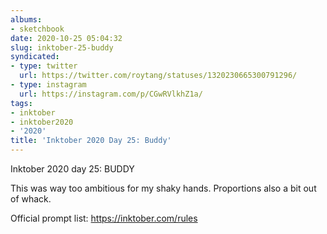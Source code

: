 ```yaml
---
albums:
- sketchbook
date: 2020-10-25 05:04:32
slug: inktober-25-buddy
syndicated:
- type: twitter
  url: https://twitter.com/roytang/statuses/1320230665300791296/
- type: instagram
  url: https://instagram.com/p/CGwRVlkhZ1a/
tags:
- inktober
- inktober2020
- '2020'
title: 'Inktober 2020 Day 25: Buddy'
---
```


Inktober 2020 day 25: BUDDY

This was way too ambitious for my shaky hands. Proportions also a bit out of whack.

Official prompt list: https://inktober.com/rules